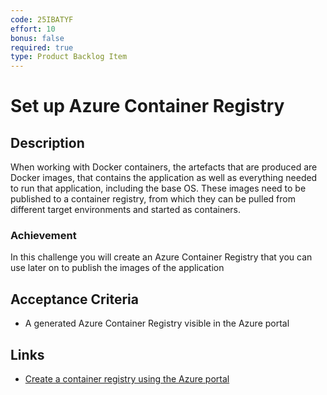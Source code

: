 ```yaml
---
code: 25IBATYF
effort: 10
bonus: false
required: true 
type: Product Backlog Item 
---
```

# Set up Azure Container Registry #

## Description ##

When working with Docker containers, the artefacts that are produced are Docker images, that contains the application as well as everything needed to run that application, including the base OS. These images need to be published to a container registry, from which they can be pulled from different target environments and started as containers.

### Achievement ###
In this challenge you will create an Azure Container Registry that you can use later on to publish the images of the application

## Acceptance Criteria ##
* A generated Azure Container Registry visible in the Azure portal

## Links ##
* [Create a container registry using the Azure portal](https://docs.microsoft.com/en-us/azure/container-registry/container-registry-get-started-portal)
